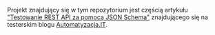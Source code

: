 Projekt znajdujący się w tym repozytorium jest częścią artykułu ["Testowanie REST API za pomocą JSON Schema"](https://automatyzacja.it/2023/08/24/testowanie-rest-api-za-pomoca-json-schema/) znajdującego się na testerskim blogu [Automatyzacja.IT](https://automatyzacja.it).
